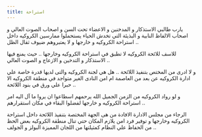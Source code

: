 ```yaml
---
title: استراحة 
---
```


يارب طالبي الاستذكار و المدخنين و الاعضاء تحت السن و اصحاب الصوت العالي و اصحاب الالفاظ النابية و البذيئة التي تخدش الحياء يستحملوا ممارسين الكروكيه داخل استراحة الكروكيه و خارجها و لا يعتبروهم ضيوف ثقال الظل  ..

للاسف للائحة الكروكيه لا تطبق في استراحة الكروكيه وخارجها .. حيث يمنع فيها الاستذكار و التدخين و الازعاج  و الصوت العالي .. 

و لا ادرى من المختص بتنفيذ اللائحة .. هل هي لجنة الكروكيه والتى لديها قدرة خاصة علي ادارة الكروكيه عن بعد من العاصمة ام امن النادى الغير متواجد في منطقة الكروكيه الا حبرا علي ورق في بنود اللائحة .. 

و لو رواد الكروكيه من الزمن الجميل الله يرحمهم اسطاعوا ان يروا ما آل اليه امر استراحة الكروكيه و خارجها لفضلوا البقاء في مكان استقرارهم .. 

الرجاء من مجلس الادارة الافادة من هى الجهة  المختصة بتنفيذ اللائحة داخل استراحة الكروكيه وخارجها و توفير فرد امن يلازم المكان حتي تنال منطقة الكروكيه بعض الحظ من الحفاظ علي النظام كمثيلتها من اللجان المميزة البولز و الجولف ..




